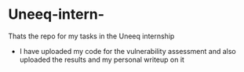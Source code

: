 # Uneeq-intern-
Thats the repo for my tasks in the Uneeq internship

* I have uploaded my code for the vulnerability assessment and also uploaded the results and my personal writeup on it 
